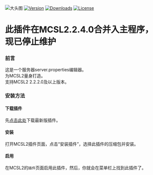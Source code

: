 ![大头图](https://socialify.git.ci/MCSLTeam/Server_Properties_Editor/image?description=1&font=Jost&language=1&owner=1&pattern=Circuit%20Board&theme=Auto&logo=https://img.fastmirror.net/s/2023/07/17/64b5471e1d478.png)
[![](https://img.shields.io/github/v/tag/MCSLTeam/Server_Properties_Editor?label=ver&style=for-the-badge "Version")](https://github.com/MCSLTeam/Server_Properties_Editor/releases/latest)   [![](https://img.shields.io/github/downloads/MCSLTeam/Server_Properties_Editor/total?style=for-the-badge "Downloads")](https://github.com/MCSLTeam/Server_Properties_Editor/releases)  [![](https://img.shields.io/github/license/MCSLTeam/Server_Properties_Editor?style=for-the-badge "License")](https://github.com/MCSLTeam/Server_Properties_Editor/blob/master/LICENSE)

# 此插件在MCSL2.2.4.0合并入主程序，现已停止维护

### 前言

这是一个服务器server.properties编辑器。  
为MCSL2量身打造。  
支持MCSL2 2.2.2.0及以上版本。  

### 安装方法  

#### 下载插件  

先[点击此处](https://github.com/MCSLTeam/Server_Properties_Editor/releases/latest/)下载最新版插件。  

#### 安装  

打开MCSL2插件页面，点击“安装插件”，选择此插件的压缩包并安装。  

#### 启用  

在MCSL2的`插件`页面启用此插件，然后，你就会在菜单栏上找到此插件了。
